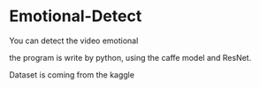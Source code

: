 # Emotional-Detect
You can detect the video emotional

the program is write by python, using the caffe model and ResNet.

Dataset is coming from the kaggle
